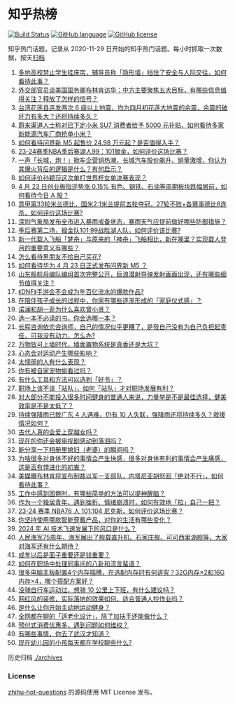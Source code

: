 # 知乎热榜
[![Build Status](https://github.com/ToWeLong/zhihu-hot-questions/workflows/CI/badge.svg)](https://github.com/ToWeLong/zhihu-hot-questions/actions)
[![GitHub language](https://img.shields.io/badge/language-golang-orange.svg)](https://golang.org/)
[![GitHub license](https://img.shields.io/github/license/ToWeLong/zhihu-hot-questions)](https://github.com/ToWeLong/zhihu-hot-questions/blob/main/LICENSE)

知乎热门话题，记录从 2020-11-29 日开始的知乎热门话题。每小时抓取一次数据，按天[归档](./archives)

<!-- BEGIN -->

1. [多地高校禁止学生挂床帘，辅导员称「隐形墙」挡住了安全与人际交往，如何看待此事？](https://www.zhihu.com/question/653826349)
1. [外交部官员谈美国国务卿布林肯访华：中方主要聚焦五大目标，有哪些信息值得关注？释放了怎样的信号？](https://www.zhihu.com/question/653835647)
1. [台湾花莲县连发两次 6 级以上地震，均为四月初花莲大地震的余震，余震的破坏力有多大？还将持续多久？](https://www.zhihu.com/question/653825419)
1. [蔚来渠道人士称对已下定小米 SU7 消费者给予 5000 元补贴，如何看待多家新能源汽车厂商抢单小米？](https://www.zhihu.com/question/653842497)
1. [如何看待问界新 M5 起售价 24.98 万元起？是否值得入手？](https://www.zhihu.com/question/653854718)
1. [23-24赛季NBA季后赛湖人99：101掘金，如何评价这场比赛？](https://www.zhihu.com/question/653842886)
1. [一声「长城，炮！」掀车企营销热潮，长城汽车股价飙升、销量激增，你认为其爆火背后的逻辑是什么？有何启示？](https://www.zhihu.com/question/653852254)
1. [如何评价孙颖莎这次单打世界杯女单决赛表现？](https://www.zhihu.com/question/653735273)
1. [4 月 23 日创业板指逆势涨 0.15% 有色、钢铁、石油等周期板块跌幅居前，如何看待今日 A 股？](https://www.zhihu.com/question/653828096)
1. [意甲第33轮米兰德比，国米2:1米兰提前五轮夺冠，27轮不败+各赛事德比6连杀，如何评价这场比赛?](https://www.zhihu.com/question/653797124)
1. [深圳气象局发布全市进入暴雨戒备状态，暴雨天气应提前做好哪些防御措施？](https://www.zhihu.com/question/653853894)
1. [季后赛第二场，掘金队101:99战胜湖人队，如何评价该比赛?](https://www.zhihu.com/question/653842594)
1. [新一代载人飞船「梦舟」与原来的「神舟」飞船相比，新在哪里？实现载人登月的重要意义有哪些？](https://www.zhihu.com/question/653423214)
1. [怎么看待男朋友不给自己买花?](https://www.zhihu.com/question/653373505)
1. [如何看待华为 4 月 23 日正式发布问界新 M5 ？](https://www.zhihu.com/question/653847387)
1. [山东舰航母编队编组首次完整公开，巨浪潜射导弹发射画面出现，还有哪些细节值得关注？](https://www.zhihu.com/question/653855336)
1. [《DNF》手游会不会成为年百亿流水的爆款作品?](https://www.zhihu.com/question/653741049)
1. [在陪伴孩子成长的过程中，你家有哪些逐渐形成的「家庭仪式感」？](https://www.zhihu.com/question/653432462)
1. [诺澜和胡一菲为什么喜欢曾小贤？](https://www.zhihu.com/question/24694478)
1. [选一本不必读的书，你会选哪一本？](https://www.zhihu.com/question/653243895)
1. [长程咨询依恋咨询师，自己的情况似乎更糟了，是我自己没有为自己负担起责任，可我没有动力，怎么办?](https://www.zhihu.com/question/653537019)
1. [万物皆可上墙时代，墙面置物系统是真香还是大坑？](https://www.zhihu.com/question/647382654)
1. [心态会对运动产生哪些影响？](https://www.zhihu.com/question/653374434)
1. [太懦弱的人有什么表现？](https://www.zhihu.com/question/482697567)
1. [你有被自家宠物偷看过吗？](https://www.zhihu.com/question/650460791)
1. [有什么工具和方法可以选到「好书」？](https://www.zhihu.com/question/653243916)
1. [职场上该不该「站队」，如何「站队」才对职场发展有利？](https://www.zhihu.com/question/653518626)
1. [对大部分不能投入很多时间健身的普通人来说，力量举是不是最佳选择，健美效率是不是太低了？](https://www.zhihu.com/question/653203923)
1. [持续强降雨已致广东 4 人遇难，仍有 10 人失联，强降雨还将持续多久？救援情况如何？](https://www.zhihu.com/question/653760049)
1. [古代人真的会爱上穿越女吗？](https://www.zhihu.com/question/632195479)
1. [现在的你还会被电视剧感动到落泪吗？](https://www.zhihu.com/question/653268218)
1. [能分享一下相册里媳妇（老婆）的瞬间吗？](https://www.zhihu.com/question/653300431)
1. [为啥很多对身体不好的事情会产生快感，很多对身体有利的事情会产生痛感，这是否有悖进化的初衷？](https://www.zhihu.com/question/653637359)
1. [美媒曝布林肯将宣布制裁以军一支部队，内塔尼亚胡怒回「绝对不行」，如何看待此事？](https://www.zhihu.com/question/653715806)
1. [工作中感到困倦时，有哪些简单的方法可以提神醒脑？](https://www.zhihu.com/question/653669127)
1. [作为一个独居青年，遇到挫折、情绪崩溃时，如何有效地「拉」自己一把？](https://www.zhihu.com/question/653429312)
1. [23-24 赛季 NBA76 人 101:104 尼克斯，如何评价这场比赛？](https://www.zhihu.com/question/653813881)
1. [你坚持使用哪款智能穿戴产品，对你的生活有哪些变化？](https://www.zhihu.com/question/653433721)
1. [2024 年 AI 技术飞速发展下的风口是什么？](https://www.zhihu.com/question/646799200)
1. [人民海军75周年，海军展出了舰载直升机、石家庄舰、可可西里湖舰等，大家对海军还有什么期待？](https://www.zhihu.com/question/653718091)
1. [成年以后是面子重要还是钱重要？](https://www.zhihu.com/question/648740700)
1. [如何在职场中处理同事间的八卦和流言蜚语？](https://www.zhihu.com/question/653473953)
1. [很多电脑主板配置4个内存插槽，在选配内存时有何讲究？32G内存×2和16G内存×4，哪个搭配方案好？](https://www.zhihu.com/question/652999093)
1. [没骑自行车运动过，想骑 10 公里上下班，有什么建议吗？](https://www.zhihu.com/question/653134552)
1. [网红风的装修，实际落地的效果如何，适合普通人抄作业吗？](https://www.zhihu.com/question/646518664)
1. [是什么让你开始主动地运动健身？](https://www.zhihu.com/question/652617961)
1. [全网都在聊的「适老化设计」，除了加扶手还能做什么？](https://www.zhihu.com/question/646518740)
1. [预付式消费优惠多，遇到问题如何维权？](https://www.zhihu.com/question/653464943)
1. [有哪些事情，你去了武汉才知道？](https://www.zhihu.com/question/292977484)
1. [现在幼儿园的小孩每天都在学校聊些什么?](https://www.zhihu.com/question/650529479)

<!-- END -->

历史归档 [./archives](./archives)


### License
[zhihu-hot-questions](https://github.com/towelong/zhihu-hot-questions) 的源码使用 MIT License 发布。